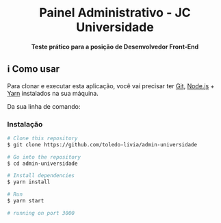 <h1 align="center">
  <br>
  Painel Administrativo - JC Universidade
  <br>
</h1>

<h4 align="center">Teste prático para a posição de Desenvolvedor Front-End</h4>

## :information_source: Como usar

Para clonar e executar esta aplicação, você vai precisar ter [Git](https://git-scm.com), [Node.js](https://nodejs.org/) + [Yarn](https://yarnpkg.com/) instalados na sua máquina.

Da sua linha de comando:

### Instalação

```bash
# Clone this repository
$ git clone https://github.com/toledo-livia/admin-universidade

# Go into the repository
$ cd admin-universidade

# Install dependencies
$ yarn install

# Run
$ yarn start

# running on port 3000
```